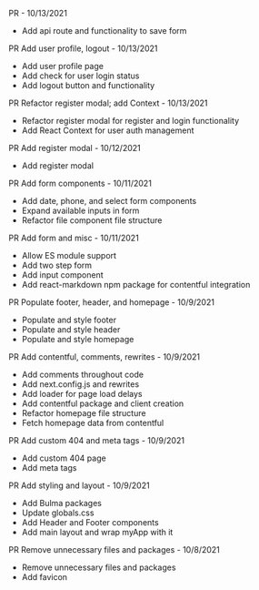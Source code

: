 PR - 10/13/2021

- Add api route and functionality to save form

PR Add user profile, logout - 10/13/2021

- Add user profile page
- Add check for user login status
- Add logout button and functionality

PR Refactor register modal; add Context - 10/13/2021

- Refactor register modal for register and login functionality
- Add React Context for user auth management

PR Add register modal - 10/12/2021

- Add register modal

PR Add form components - 10/11/2021

- Add date, phone, and select form components
- Expand available inputs in form
- Refactor file component file structure

PR Add form and misc - 10/11/2021

- Allow ES module support
- Add two step form
- Add input component
- Add react-markdown npm package for contentful integration

PR Populate footer, header, and homepage - 10/9/2021

- Populate and style footer
- Populate and style header
- Populate and style homepage

PR Add contentful, comments, rewrites - 10/9/2021

- Add comments throughout code
- Add next.config.js and rewrites
- Add loader for page load delays
- Add contentful package and client creation
- Refactor homepage file structure
- Fetch homepage data from contentful

PR Add custom 404 and meta tags - 10/9/2021

- Add custom 404 page
- Add meta tags

PR Add styling and layout - 10/9/2021

- Add Bulma packages
- Update globals.css
- Add Header and Footer components
- Add main layout and wrap myApp with it

PR Remove unnecessary files and packages - 10/8/2021

- Remove unnecessary files and packages
- Add favicon
